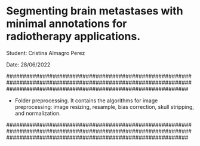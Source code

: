 # Segmenting brain metastases with minimal annotations for radiotherapy applications.

Student: Cristina Almagro Perez

Date: 28/06/2022

#######################################################################################################################################################################

- Folder preprocessing. It contains the algorithms for image preprocessing: image resizing, resample, bias correction, skull stripping, and normalization. 

#######################################################################################################################################################################
